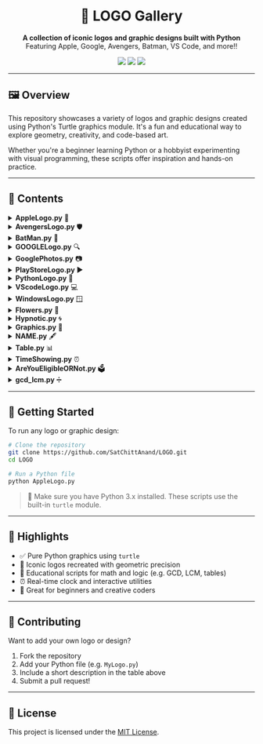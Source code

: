 <h1 align="center">🎨 LOGO Gallery</h1>

<p align="center">
  <strong>A collection of iconic logos and graphic designs built with Python</strong><br>
  Featuring Apple, Google, Avengers, Batman, VS Code, and more!!
</p>

<p align="center">
  <img src="https://img.shields.io/badge/Python-3.x-blue?logo=python" />
  <img src="https://img.shields.io/badge/Graphics-Turtle-green" />
  <img src="https://img.shields.io/badge/License-MIT-yellow.svg" />
</p>

---

## 🖼️ Overview

This repository showcases a variety of logos and graphic designs created using Python's Turtle graphics module. It's a fun and educational way to explore geometry, creativity, and code-based art.

Whether you're a beginner learning Python or a hobbyist experimenting with visual programming, these scripts offer inspiration and hands-on practice.

---

## 📁 Contents

<details>
  <summary><strong>AppleLogo.py</strong> 🍎</summary>
  <p>Recreates the iconic Apple logo using Turtle graphics.</p>
  <pre><code>python AppleLogo.py</code></pre>
  <!-- Optional image preview -->
  <!-- <img src="assets/apple-preview.png" width="400" alt="Apple Logo Preview"/> -->
</details>

<details>
  <summary><strong>AvengersLogo.py</strong> 🛡️</summary>
  <p>Draws the Avengers "A" logo with geometric precision.</p>
  <pre><code>python AvengersLogo.py</code></pre>
</details>

<details>
  <summary><strong>BatMan.py</strong> 🦇</summary>
  <p>Generates the Batman symbol using curves and symmetry.</p>
  <pre><code>python BatMan.py</code></pre>
</details>

<details>
  <summary><strong>GOOGLELogo.py</strong> 🔍</summary>
  <p>Recreates the colorful Google logo using circles and arcs.</p>
  <pre><code>python GOOGLELogo.py</code></pre>
</details>

<details>
  <summary><strong>GooglePhotos.py</strong> 📷</summary>
  <p>Draws the Google Photos pinwheel icon.</p>
  <pre><code>python GooglePhotos.py</code></pre>
</details>

<details>
  <summary><strong>PlayStoreLogo.py</strong> ▶️</summary>
  <p>Creates the triangular Google Play Store logo.</p>
  <pre><code>python PlayStoreLogo.py</code></pre>
</details>

<details>
  <summary><strong>PythonLogo.py</strong> 🐍</summary>
  <p>Draws the Python logo with interlocking shapes.</p>
  <pre><code>python PythonLogo.py</code></pre>
</details>

<details>
  <summary><strong>VScodeLogo.py</strong> 💻</summary>
  <p>Generates the Visual Studio Code logo using polygons.</p>
  <pre><code>python VScodeLogo.py</code></pre>
</details>

<details>
  <summary><strong>WindowsLogo.py</strong> 🪟</summary>
  <p>Draws the Windows logo with four quadrants.</p>
  <pre><code>python WindowsLogo.py</code></pre>
</details>

<details>
  <summary><strong>Flowers.py</strong> 🌸</summary>
  <p>Creates abstract flower patterns using loops and angles.</p>
  <pre><code>python Flowers.py</code></pre>
</details>

<details>
  <summary><strong>Hypnotic.py</strong> 🌀</summary>
  <p>Generates hypnotic spiral graphics with recursive loops.</p>
  <pre><code>python Hypnotic.py</code></pre>
</details>

<details>
  <summary><strong>Graphics.py</strong> 🎨</summary>
  <p>General graphic designs using Turtle for creative output.</p>
  <pre><code>python Graphics.py</code></pre>
</details>

<details>
  <summary><strong>NAME.py</strong> 🖋️</summary>
  <p>Draws your name in stylized Turtle graphics.</p>
  <pre><code>python NAME.py</code></pre>
</details>

<details>
  <summary><strong>Table.py</strong> 📊</summary>
  <p>Generates a multiplication table in the console.</p>
  <pre><code>python Table.py</code></pre>
</details>

<details>
  <summary><strong>TimeShowing.py</strong> ⏰</summary>
  <p>Displays the current time using Turtle graphics.</p>
  <pre><code>python TimeShowing.py</code></pre>
</details>

<details>
  <summary><strong>AreYouEligibleORNot.py</strong> 🗳️</summary>
  <p>Checks if a user is eligible to vote based on age input.</p>
  <pre><code>python AreYouEligibleORNot.py</code></pre>
</details>

<details>
  <summary><strong>gcd_lcm.py</strong> ➗</summary>
  <p>Calculates the GCD and LCM of two numbers.</p>
  <pre><code>python gcd_lcm.py</code></pre>
</details>

---

## 🚀 Getting Started

To run any logo or graphic design:

```bash
# Clone the repository
git clone https://github.com/SatChittAnand/LOGO.git
cd LOGO

# Run a Python file
python AppleLogo.py
```

> 🐍 Make sure you have Python 3.x installed. These scripts use the built-in `turtle` module.

---

## 🌟 Highlights

- ✅ Pure Python graphics using `turtle`
- 🎨 Iconic logos recreated with geometric precision
- 🧠 Educational scripts for math and logic (e.g. GCD, LCM, tables)
- ⏰ Real-time clock and interactive utilities
- 🧪 Great for beginners and creative coders

---



## 🤝 Contributing

Want to add your own logo or design?

1. Fork the repository
2. Add your Python file (e.g. `MyLogo.py`)
3. Include a short description in the table above
4. Submit a pull request!

---

## 📄 License

This project is licensed under the [MIT License](LICENSE).
